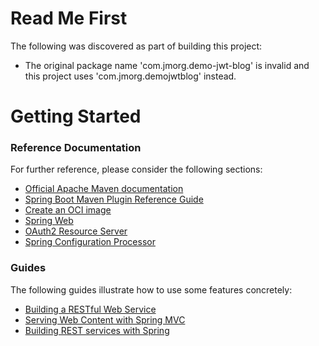 # Read Me First
The following was discovered as part of building this project:

* The original package name 'com.jmorg.demo-jwt-blog' is invalid and this project uses 'com.jmorg.demojwtblog' instead.

# Getting Started

### Reference Documentation
For further reference, please consider the following sections:

* [Official Apache Maven documentation](https://maven.apache.org/guides/index.html)
* [Spring Boot Maven Plugin Reference Guide](https://docs.spring.io/spring-boot/docs/3.0.2/maven-plugin/reference/html/)
* [Create an OCI image](https://docs.spring.io/spring-boot/docs/3.0.2/maven-plugin/reference/html/#build-image)
* [Spring Web](https://docs.spring.io/spring-boot/docs/3.0.2/reference/htmlsingle/#web)
* [OAuth2 Resource Server](https://docs.spring.io/spring-boot/docs/3.0.2/reference/htmlsingle/#web.security.oauth2.server)
* [Spring Configuration Processor](https://docs.spring.io/spring-boot/docs/3.0.2/reference/htmlsingle/#appendix.configuration-metadata.annotation-processor)

### Guides
The following guides illustrate how to use some features concretely:

* [Building a RESTful Web Service](https://spring.io/guides/gs/rest-service/)
* [Serving Web Content with Spring MVC](https://spring.io/guides/gs/serving-web-content/)
* [Building REST services with Spring](https://spring.io/guides/tutorials/rest/)

